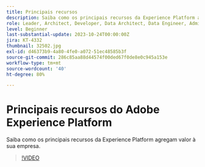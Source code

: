 ```yaml
---
title: Principais recursos
description: Saiba como os principais recursos da Experience Platform agregam valor à sua empresa.
role: Leader, Architect, Developer, Data Architect, Data Engineer, Admin, User
level: Beginner
last-substantial-update: 2023-10-24T00:00:00Z
jira: KT-4332
thumbnail: 32502.jpg
exl-id: d46373b9-4a80-4fe0-a072-51ec48585b3f
source-git-commit: 286c85aa88d44574f00ded67f0de8e0c945a153e
workflow-type: tm+mt
source-wordcount: '40'
ht-degree: 80%

---
```


# Principais recursos do Adobe Experience Platform

Saiba como os principais recursos da Experience Platform agregam valor à sua empresa.

>[!VIDEO](https://video.tv.adobe.com/v/32502?learn=on&enablevpops)

